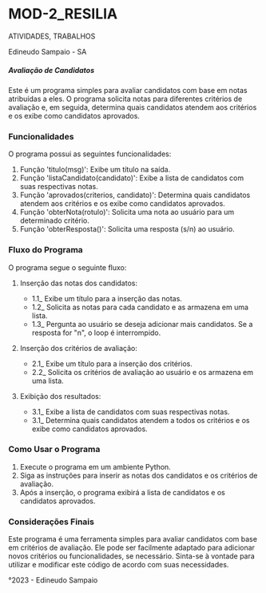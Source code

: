 # MOD-2_RESILIA
 ATIVIDADES, TRABALHOS
 
 Edineudo Sampaio - SA


##### Avaliação de Candidatos

Este é um programa simples para avaliar candidatos com base em notas atribuídas a eles. O programa solicita notas para diferentes critérios de avaliação e, em seguida, determina quais candidatos atendem aos critérios e os exibe como candidatos aprovados.

### Funcionalidades

O programa possui as seguintes funcionalidades:

1. Função 'titulo(msg)': Exibe um título na saída.
2. Função 'listaCandidato(candidato)': Exibe a lista de candidatos com suas respectivas notas.
3. Função 'aprovados(criterios, candidato)': Determina quais candidatos atendem aos critérios e os exibe como candidatos aprovados.
4. Função 'obterNota(rotulo)': Solicita uma nota ao usuário para um determinado critério.
5. Função 'obterResposta()': Solicita uma resposta (s/n) ao usuário.

### Fluxo do Programa

O programa segue o seguinte fluxo:

1. Inserção das notas dos candidatos:
   - 1.1_ Exibe um título para a inserção das notas.
   - 1.2_ Solicita as notas para cada candidato e as armazena em uma lista.
   - 1.3_ Pergunta ao usuário se deseja adicionar mais candidatos. Se a resposta for "n", o loop é interrompido.

2. Inserção dos critérios de avaliação:
   - 2.1_ Exibe um título para a inserção dos critérios.
   - 2.2_ Solicita os critérios de avaliação ao usuário e os armazena em uma lista.

3. Exibição dos resultados:
   - 3.1_ Exibe a lista de candidatos com suas respectivas notas.
   - 3.1_ Determina quais candidatos atendem a todos os critérios e os exibe como candidatos aprovados.

### Como Usar o Programa

1. Execute o programa em um ambiente Python.
2. Siga as instruções para inserir as notas dos candidatos e os critérios de avaliação.
3. Após a inserção, o programa exibirá a lista de candidatos e os candidatos aprovados.

### Considerações Finais

Este programa é uma ferramenta simples para avaliar candidatos com base em critérios de avaliação. Ele pode ser facilmente adaptado para adicionar novos critérios ou funcionalidades, se necessário. Sinta-se à vontade para utilizar e modificar este código de acordo com suas necessidades.

°2023 - Edineudo Sampaio
